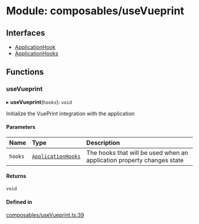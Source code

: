 # Module: composables/useVueprint

## Interfaces

- [ApplicationHook](../interfaces/composables_useVueprint.ApplicationHook.md)
- [ApplicationHooks](../interfaces/composables_useVueprint.ApplicationHooks.md)

## Functions

### <a id="usevueprint" name="usevueprint"></a> useVueprint

▸ **useVueprint**(`hooks`): `void`

Initialize the VuePrint integration with the application

#### Parameters

| Name | Type | Description |
| :------ | :------ | :------ |
| `hooks` | [`ApplicationHooks`](../interfaces/composables_useVueprint.ApplicationHooks.md) | The hooks that will be used when an application property changes state |

#### Returns

`void`

#### Defined in

[composables/useVueprint.ts:39](https://github.com/jakguru/vueprint/blob/cca61f2/composables/useVueprint.ts#L39)
